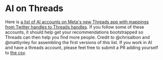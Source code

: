 # AI on Threads

Here is [a list of AI accounts on Meta's new Threads app with mappings from Twitter handles to Threads handles](http://raw.githack.com/aletheap/ai_on_threads/main/ai_accounts_on_threads.html). If you follow some of these accounts, it should help get your recommendations bootstrapped so Threads can then help you find more people. Credit to @chrisalbon and @mattlynley for assembling the first versions of this list. If you work in AI and have a threads account, please feel free to submit a PR adding yourself to [the csv](source.csv).

